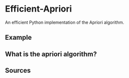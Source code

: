 # Efficient-Apriori
An efficient Python implementation of the Apriori algorithm.

## Example

## What is the apriori algorithm?

## Sources
